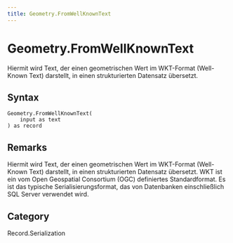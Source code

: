 ```yaml
---
title: Geometry.FromWellKnownText
---
```


# Geometry.FromWellKnownText


Hiermit wird Text, der einen geometrischen Wert im WKT-Format (Well-Known Text) darstellt, in einen strukturierten Datensatz übersetzt.


## Syntax

```powerquery
Geometry.FromWellKnownText(
    input as text
) as record
```


## Remarks

Hiermit wird Text, der einen geometrischen Wert im WKT-Format (Well-Known Text) darstellt, in einen strukturierten Datensatz übersetzt. WKT ist ein vom Open Geospatial Consortium (OGC) definiertes Standardformat. Es ist das typische Serialisierungsformat, das von Datenbanken einschließlich SQL Server verwendet wird.



## Category
Record.Serialization
